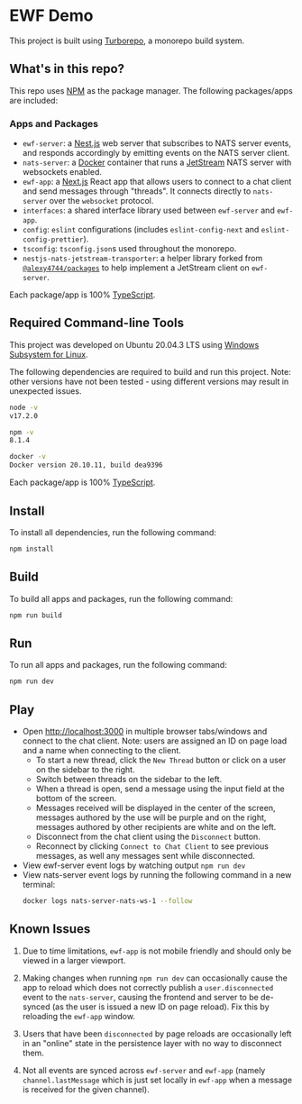 # EWF Demo

This project is built using [Turborepo](https://turborepo.org/docs), a monorepo build system.

## What's in this repo?

This repo uses [NPM](https://www.npmjs.com/) as the package manager. The following packages/apps are included:

### Apps and Packages

- `ewf-server`: a [Nest.js](https://docs.nestjs.com/) web server that subscribes to NATS server events, and responds accordingly by emitting events on the NATS server client.
- `nats-server`: a [Docker](https://docs.docker.com/get-started/overview/) container that runs a [JetStream](https://docs.nats.io/nats-concepts/jetstream) NATS server with websockets enabled.
- `ewf-app`: a [Next.js](https://nextjs.org) React app that allows users to connect to a chat client and send messages through "threads". It connects directly to `nats-server` over the `websocket` protocol.
- `interfaces`: a shared interface library used between `ewf-server` and `ewf-app`.
- `config`: `eslint` configurations (includes `eslint-config-next` and `eslint-config-prettier`).
- `tsconfig`: `tsconfig.json`s used throughout the monorepo.
- `nestjs-nats-jetstream-transporter`: a helper library forked from [`@alexy4744/packages`](https://github.com/alexy4744/packages) to help implement a JetStream client on `ewf-server`.

Each package/app is 100% [TypeScript](https://www.typescriptlang.org/).

## Required Command-line Tools

This project was developed on Ubuntu 20.04.3 LTS using [Windows Subsystem for Linux](https://docs.microsoft.com/en-us/windows/wsl/install).

The following dependencies are required to build and run this project. Note: other versions have not been tested - using different versions may result in unexpected issues.

```bash
node -v
v17.2.0

npm -v
8.1.4

docker -v
Docker version 20.10.11, build dea9396
```

Each package/app is 100% [TypeScript](https://www.typescriptlang.org/).

## Install

To install all dependencies, run the following command:

```bash
npm install
```

## Build

To build all apps and packages, run the following command:

```bash
npm run build
```

## Run

To run all apps and packages, run the following command:

```bash
npm run dev
```

## Play

- Open [http://localhost:3000](http://localhost:3000) in multiple browser tabs/windows and connect to the chat client. Note: users are assigned an ID on page load and a name when connecting to the client.
  - To start a new thread, click the `New Thread` button or click on a user on the sidebar to the right.
  - Switch between threads on the sidebar to the left.
  - When a thread is open, send a message using the input field at the bottom of the screen.
  - Messages received will be displayed in the center of the screen, messages authored by the use will be purple and on the right, messages authored by other recipients are white and on the left.
  - Disconnect from the chat client using the `Disconnect` button.
  - Reconnect by clicking `Connect to Chat Client` to see previous messages, as well any messages sent while disconnected.
- View ewf-server event logs by watching output `npm run dev`
- View nats-server event logs by running the following command in a new terminal:
  ```bash
  docker logs nats-server-nats-ws-1 --follow
  ```

## Known Issues

1. Due to time limitations, `ewf-app` is not mobile friendly and should only be viewed in a larger viewport.

2. Making changes when running `npm run dev` can occasionally cause the app to reload which does not correctly publish a `user.disconnected` event to the `nats-server`, causing the frontend and server to be de-synced (as the user is issued a new ID on page reload). Fix this by reloading the `ewf-app` window.

3. Users that have been `disconnected` by page reloads are occasionally left in an "online" state in the persistence layer with no way to disconnect them.

4. Not all events are synced across `ewf-server` and `ewf-app` (namely `channel.lastMessage` which is just set locally in `ewf-app` when a message is received for the given channel).
